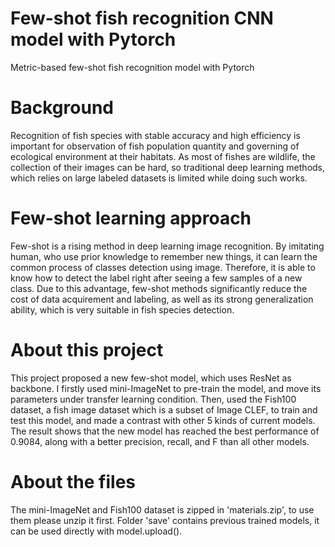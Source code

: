 # Few-shot fish recognition CNN model with Pytorch
Metric-based few-shot fish recognition model with Pytorch

# Background
Recognition of fish species with stable accuracy and high efficiency is important for observation of fish population quantity and governing of ecological environment at their habitats. As most of fishes are wildlife, the collection of their images can be hard, so traditional deep learning methods, which relies on large labeled datasets is limited while doing such works. 

# Few-shot learning approach
Few-shot is a rising method in deep learning image recognition. By imitating human, who use prior knowledge to remember new things, it can learn the common process of classes detection using image. Therefore, it is able to know how to detect the label right after seeing a few samples of a new class. Due to this advantage, few-shot methods significantly reduce the cost of data acquirement and labeling, as well as its strong generalization ability, which is very suitable in fish species detection.

# About this project
This project proposed a new few-shot model, which uses ResNet as backbone. I firstly used mini-ImageNet to pre-train the model, and move its parameters under transfer learning condition. Then, used the Fish100 dataset, a fish image dataset which is a subset of Image CLEF, to train and test this model, and made a contrast with other 5 kinds of current models. The result shows that the new model has reached the best performance of 0.9084, along with a better precision, recall, and F than all other models.

# About the files
The mini-ImageNet and Fish100 dataset is zipped in 'materials.zip', to use them please unzip it first.
Folder 'save' contains previous trained models, it can be used directly with model.upload().
